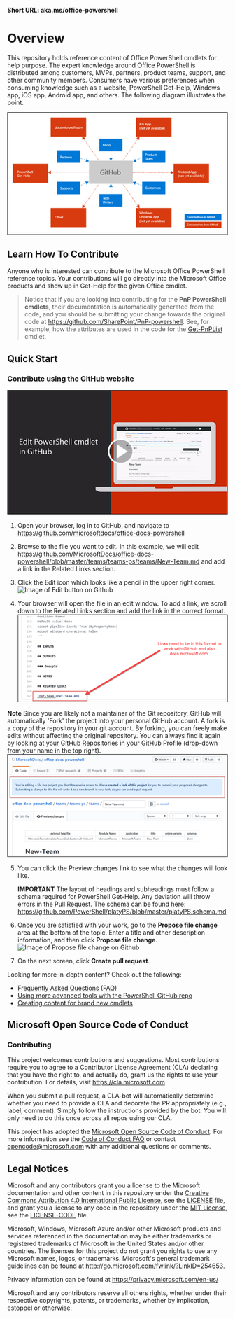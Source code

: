 **Short URL: aka.ms/office-powershell**

# Overview
This repository holds reference content of Office PowerShell cmdlets for help purpose. The expert knowledge around Office PowerShell is distributed among customers, MVPs, partners, product teams, support, and other community members. Consumers have various preferences when consuming knowledge such as a website, PowerShell Get-Help, Windows app, iOS app, Android app, and others. The following diagram illustrates the point.

![Contribution and Consumption model for Office PowerShell reference content](images/contrib-consumption-model.png)

## Learn How To Contribute
Anyone who is interested can contribute to the Microsoft Office PowerShell reference topics.
Your contributions will go directly into the Microsoft Office products and show up in Get-Help for the given Office cmdlet.

> Notice that if you are looking into contributing for the **PnP PowerShell cmdlets**, their documentation is automatically generated from the code, and you should be submitting your change towards the original code at https://github.com/SharePoint/PnP-powershell. See, for example, how the attributes are used in the code for the [Get-PnPList](https://github.com/SharePoint/PnP-PowerShell/blob/master/Commands/Lists/GetList.cs) cmdlet.

## Quick Start

### Contribute using the GitHub website

[![Image of Quick Start video](images/edit_video_capture.jpg)](https://support.office.com/en-us/article/edit-powershell-cmdlet-in-github-dcd20227-3764-48ce-ad6e-763af8b48daf?ui=en-US&rs=en-US&ad=US)

1. Open your browser, log in to GitHub, and navigate to https://github.com/microsoftdocs/office-docs-powershell
2. Browse to the file you want to edit. In this example, we will edit https://github.com/MicrosoftDocs/office-docs-powershell/blob/master/teams/teams-ps/teams/New-Team.md and add a link in the Related Links section.
3. Click the Edit icon which looks like a pencil in the upper right corner. 
![Image of Edit button on Github](images/edit_icon.png)

4. Your browser will open the file in an edit window. To add a link, we scroll down to the Related Links section and add the link in the correct format.
![Image of Edit button on Github](images/add_related_link.png)

**Note** Since you are likely not a maintainer of the Git repository, GitHub will automatically 'Fork' the project into your personal GitHub account. A fork is a copy of the repository in your git account. By forking, you can freely make edits without affecting the original repository. You can always find it again by looking at your GitHub Repositories in your GitHub Profile (drop-down from your name in the top right).
![Image of Automatic Fork message on Github](images/auto_fork.png)

5. You can click the Preview changes link to see what the changes will look like.

   **IMPORTANT** The layout of headings and subheadings must follow a schema required for PowerShell Get-Help.
   Any deviation will throw errors in the Pull Request. The schema can be found here: https://github.com/PowerShell/platyPS/blob/master/platyPS.schema.md 

6. Once you are satisfied with your work, go to the **Propose file change** area at the bottom of the topic. Enter a title and other description information, and then click **Propose file change**.
![Image of Propose file change on Github](images/propose_file_change.png)

7. On the next screen, click **Create pull request**.

Looking for more in-depth content? Check out the following:
* [Frequently Asked Questions (FAQ)](repo_docs/FAQ.md)
* [Using more advanced tools with the PowerShell GitHub repo](repo_docs/ADVANCED.md)
* [Creating content for brand new cmdlets](repo_docs/NEW_CMDLETS.md)

## Microsoft Open Source Code of Conduct

### Contributing

This project welcomes contributions and suggestions. Most contributions require you to agree to a
Contributor License Agreement (CLA) declaring that you have the right to, and actually do, grant us
the rights to use your contribution. For details, visit https://cla.microsoft.com.

When you submit a pull request, a CLA-bot will automatically determine whether you need to provide
a CLA and decorate the PR appropriately (e.g., label, comment). Simply follow the instructions
provided by the bot. You will only need to do this once across all repos using our CLA.

This project has adopted the [Microsoft Open Source Code of Conduct](https://opensource.microsoft.com/codeofconduct/).
For more information see the [Code of Conduct FAQ](https://opensource.microsoft.com/codeofconduct/faq/) or
contact [opencode@microsoft.com](mailto:opencode@microsoft.com) with any additional questions or comments.

## Legal Notices

Microsoft and any contributors grant you a license to the Microsoft documentation and other content
in this repository under the [Creative Commons Attribution 4.0 International Public License](https://creativecommons.org/licenses/by/4.0/legalcode),
see the [LICENSE](LICENSE) file, and grant you a license to any code in the repository under the [MIT License](https://opensource.org/licenses/MIT), see the
[LICENSE-CODE](LICENSE-CODE) file.

Microsoft, Windows, Microsoft Azure and/or other Microsoft products and services referenced in the documentation
may be either trademarks or registered trademarks of Microsoft in the United States and/or other countries.
The licenses for this project do not grant you rights to use any Microsoft names, logos, or trademarks.
Microsoft's general trademark guidelines can be found at http://go.microsoft.com/fwlink/?LinkID=254653.

Privacy information can be found at https://privacy.microsoft.com/en-us/

Microsoft and any contributors reserve all others rights, whether under their respective copyrights, patents,
or trademarks, whether by implication, estoppel or otherwise.
